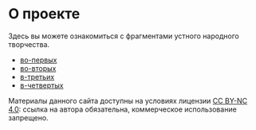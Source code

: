 # О проекте

Здесь вы можете ознакомиться с фрагментами устного народного творчества.

* [во-первых](/articles/one)
* [во-вторых](/articles/two)
* [в-третьих](/articles/three)
* [в-четвертых](/articles/four)

Материалы данного сайта доступны на условиях лицензии [CC BY-NC 4.0](http://creativecommons.org/licenses/by-nc/4.0/?ref=chooser-v1): ссылка на автора обязательна, коммерческое использование запрещено.
